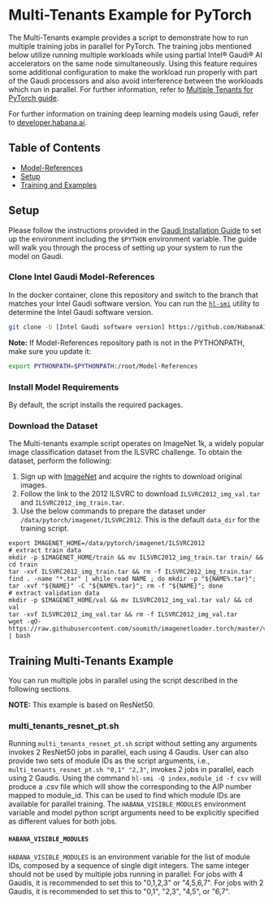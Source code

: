 # Multi-Tenants Example for PyTorch

The Multi-Tenants example provides a script to demonstrate how to run multiple training jobs in parallel for PyTorch. The training jobs mentioned below utilize running multiple workloads while using partial Intel® Gaudi® AI accelerators on the same node simultaneously. Using this feature requires some additional configuration to make the workload run properly with part of the Gaudi processors and also avoid interference between the workloads which run in parallel. For further information, refer to [Multiple Tenants for PyTorch guide](https://docs.habana.ai/en/latest/PyTorch/PT_Multiple_Tenants_on_HPU/index.html). 

For further information on training deep learning models using Gaudi, refer to [developer.habana.ai](https://developer.habana.ai/resources/).

## Table of Contents

* [Model-References](../../../README.md)
* [Setup](#setup)
* [Training and Examples](#training-the-model)

## Setup

Please follow the instructions provided in the [Gaudi Installation Guide](https://docs.habana.ai/en/latest/Installation_Guide/GAUDI_Installation_Guide.html) to set up the
environment including the `$PYTHON` environment variable. The guide will walk you through the process of setting up your system to run the model on Gaudi.

### Clone Intel Gaudi Model-References

In the docker container, clone this repository and switch to the branch that matches your Intel Gaudi software version. You can run the [`hl-smi`](https://docs.habana.ai/en/latest/Management_and_Monitoring/System_Management_Tools_Guide/System_Management_Tools.html#hl-smi-utility-options) utility to determine the Intel Gaudi software version.

```bash
git clone -b [Intel Gaudi software version] https://github.com/HabanaAI/Model-References /root/Model-References
```

**Note:** If Model-References repository path is not in the PYTHONPATH, make sure you update it:
```bash
export PYTHONPATH=$PYTHONPATH:/root/Model-References
```

### Install Model Requirements 

By default, the script installs the required packages. 

### Download the Dataset 

The Multi-tenants example script operates on ImageNet 1k, a widely popular image classification dataset from the ILSVRC challenge.
To obtain the dataset, perform the following:
1. Sign up with [ImageNet](http://image-net.org/download-images) and acquire the rights to download original images.
2. Follow the link to the 2012 ILSVRC to download `ILSVRC2012_img_val.tar` and `ILSVRC2012_img_train.tar`.
3. Use the below commands to prepare the dataset under `/data/pytorch/imagenet/ILSVRC2012`.
 This is the default `data_dir` for the training script.

```
export IMAGENET_HOME=/data/pytorch/imagenet/ILSVRC2012
# extract train data
mkdir -p $IMAGENET_HOME/train && mv ILSVRC2012_img_train.tar train/ && cd train
tar -xvf ILSVRC2012_img_train.tar && rm -f ILSVRC2012_img_train.tar
find . -name "*.tar" | while read NAME ; do mkdir -p "${NAME%.tar}"; tar -xvf "${NAME}" -C "${NAME%.tar}"; rm -f "${NAME}"; done
# extract validation data
mkdir -p $IMAGENET_HOME/val && mv ILSVRC2012_img_val.tar val/ && cd val
tar -xvf ILSVRC2012_img_val.tar && rm -f ILSVRC2012_img_val.tar
wget -qO- https://raw.githubusercontent.com/soumith/imagenetloader.torch/master/valprep.sh | bash
```


## Training Multi-Tenants Example 

You can run multiple jobs in parallel using the script described in the following sections. 

**NOTE:** This example is based on ResNet50.  

### multi_tenants_resnet_pt.sh

Running `multi_tenants_resnet_pt.sh` script without setting any arguments invokes 2 ResNet50 jobs in parallel, each using 4 Gaudis. User can also provide two sets of module IDs as the script arguments, i.e., `multi_tenants_resnet_pt.sh "0,1" "2,3"`, invokes 2 jobs in parallel, each using 2 Gaudis. Using the command `hl-smi -Q index,module_id -f csv` will produce a .csv file which will show the corresponding to the AIP number mapped to module_id. This can be used to find which module IDs are available for parallel training. The `HABANA_VISIBLE_MODULES` environment variable and model python script arguments need to be explicitly specified as different values for both jobs.

#### `HABANA_VISIBLE_MODULES`

`HABANA_VISIBLE_MODULES` is an environment variable for the list of module IDs, composed by a sequence of single digit integers. The same integer should not be used by multiple jobs running in parallel: 
For jobs with 4 Gaudis, it is recommended to set this to "0,1,2,3" or "4,5,6,7".
For jobs with 2 Gaudis, it is recommended to set this to "0,1", "2,3", "4,5", or "6,7".

